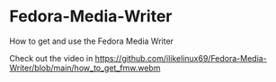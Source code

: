 # Fedora-Media-Writer
How to get and use the Fedora Media Writer

Check out the video in https://github.com/ilikelinux69/Fedora-Media-Writer/blob/main/how_to_get_fmw.webm
